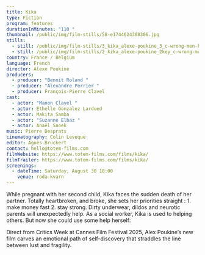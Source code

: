 ```yaml
---
title: Kika
type: Fiction
program: features
durationInMinutes: "110 "
thumbnail: /public/img/film-stills/58-e1744624308306.jpg
stills:
  - still: /public/img/film-stills/3_kika_alexe-poukine_3_c-wrong-men-kidam-scaled.jpg
  - still: /public/img/film-stills/2_kika_alexe-poukine_2key_c-wrong-men-kidam-scaled.jpg
country: France / Belgium
language: French
director: Alexe Poukine
producers:
  - producer: "Benoït Roland "
  - producer: "Alexandre Perrier "
  - producer: François-Pierre Clavel
cast:
  - actor: "Manon Clavel "
  - actor: Ethelle Gonzalez Lardued
  - actor: Makita Samba
  - actor: "Suzanne Elbaz "
  - actor: Anaël Snoek
music: Pierre Desprats
cinematography: Colin Leveque
editor: Agnès Bruckert
contact: hello@totem-films.com
filmWebsite: https://www.totem-films.com/films/kika/
filmTrailer: https://www.totem-films.com/films/kika/
screenings:
  - dateTime: Saturday, August 30 18:00
    venue: roda-kvarn
---
```

While pregnant with her second child, Kika faces the sudden death of her partner. Totally heartbroken, and broke, she sets her priorities straight : 1.⁠ ⁠make money fast 2.⁠ ⁠stay strong. Dirty underwear, dildos and neurotic parents will unexpectedly help. As a social worker, Kika is used to helping others. But now she could use some help herself: 

Direct from Critics Week at Cannes Film Festival 2025, Alex Poukine’s new film carves an emotional path of self-discovery that straddles the line between lust and fragility.